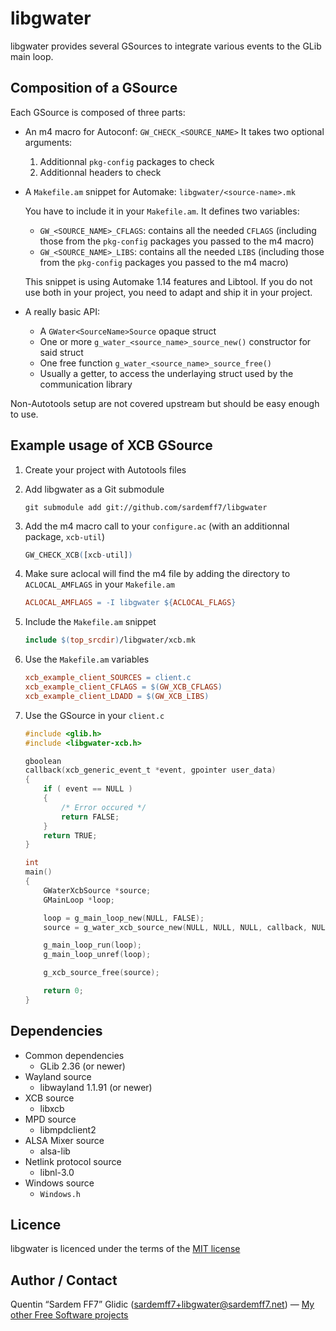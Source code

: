 libgwater
=========

libgwater provides several GSources to integrate various events to the GLib main loop.


Composition of a GSource
------------------------

Each GSource is composed of three parts:

-   An m4 macro for Autoconf: `GW_CHECK_<SOURCE_NAME>`
    It takes two optional arguments:

    1. Additionnal `pkg-config` packages to check
    2. Additionnal headers to check

-   A `Makefile.am` snippet for Automake: `libgwater/<source-name>.mk`

    You have to include it in your `Makefile.am`. It defines two variables:

    - `GW_<SOURCE_NAME>_CFLAGS`: contains all the needed `CFLAGS` (including those from the `pkg-config` packages you passed to the m4 macro)
    - `GW_<SOURCE_NAME>_LIBS`: contains all the needed `LIBS` (including those from the `pkg-config` packages you passed to the m4 macro)

    This snippet is using Automake 1.14 features and Libtool. If you do not use both in your project, you need to adapt and ship it in your project.

-   A really basic API:
    - A `GWater<SourceName>Source` opaque struct
    - One or more `g_water_<source_name>_source_new()` constructor for said struct
    - One free function `g_water_<source_name>_source_free()`
    - Usually a getter, to access the underlaying struct used by the communication library

Non-Autotools setup are not covered upstream but should be easy enough to use.


Example usage of XCB GSource
----------------------------

1. Create your project with Autotools files

2. Add libgwater as a Git submodule
    ```shell
    git submodule add git://github.com/sardemff7/libgwater
    ```

3. Add the m4 macro call to your `configure.ac` (with an additionnal package, `xcb-util`)
    ```m4
    GW_CHECK_XCB([xcb-util])
    ```

4. Make sure aclocal will find the m4 file by adding the directory to `ACLOCAL_AMFLAGS` in your `Makefile.am`
    ```Makefile
    ACLOCAL_AMFLAGS = -I libgwater ${ACLOCAL_FLAGS}
    ```

5. Include the `Makefile.am` snippet
    ```Makefile
    include $(top_srcdir)/libgwater/xcb.mk
    ```

6. Use the `Makefile.am` variables
    ```Makefile
    xcb_example_client_SOURCES = client.c
    xcb_example_client_CFLAGS = $(GW_XCB_CFLAGS)
    xcb_example_client_LDADD = $(GW_XCB_LIBS)
    ```

7. Use the GSource in your `client.c`
    ```c
    #include <glib.h>
    #include <libgwater-xcb.h>

    gboolean
    callback(xcb_generic_event_t *event, gpointer user_data)
    {
        if ( event == NULL )
        {
            /* Error occured */
            return FALSE;
        }
        return TRUE;
    }

    int
    main()
    {
        GWaterXcbSource *source;
        GMainLoop *loop;

        loop = g_main_loop_new(NULL, FALSE);
        source = g_water_xcb_source_new(NULL, NULL, NULL, callback, NULL, NULL);

        g_main_loop_run(loop);
        g_main_loop_unref(loop);

        g_xcb_source_free(source);

        return 0;
    }
    ```


Dependencies
------------

-   Common dependencies
    - GLib 2.36 (or newer)
-   Wayland source
    - libwayland 1.1.91 (or newer)
-   XCB source
    - libxcb
-   MPD source
    - libmpdclient2
-   ALSA Mixer source
    - alsa-lib
-   Netlink protocol source
    - libnl-3.0
-   Windows source
    - `Windows.h`


Licence
-------

libgwater is licenced under the terms of the [MIT license](http://opensource.org/licenses/MIT)


Author / Contact
----------------

Quentin “Sardem FF7” Glidic (sardemff7+libgwater@sardemff7.net) — [My other Free Software projects](http://projects.sardemff7.net/)
